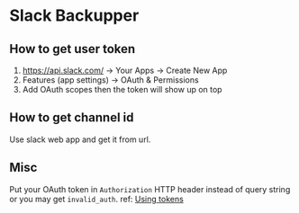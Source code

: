 # Slack Backupper

## How to get user token

1. https://api.slack.com/ -> Your Apps -> Create New App
2. Features (app settings) -> OAuth & Permissions
3. Add OAuth scopes then the token will show up on top

## How to get channel id

Use slack web app and get it from url.

## Misc

Put your OAuth token in `Authorization` HTTP header instead of query string or you may get `invalid_auth`. ref: [Using tokens](https://api.slack.com/authentication/oauth-v2#using)
